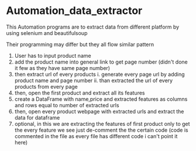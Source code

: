 # Automation_data_extractor

This Automation programs are to extract data from different platform by using selenium and beautifulsoup




Their programming may differ but they all flow similar pattern
1. User has to input product name 
2. add the product name into general link to get page number (didn't done it few as they have same page number)
3. then extract url of every products 
    i. generate every page url by adding product name and page number
    ii. than extracted the url of every products from every page
4. then, open the first product and extract all its features 
5. create a DataFrame with name,price and extracted features as columns and rows equal to number of extracted urls
6. then, open every product webpage with extracted urls and extract the data for dataframe
7. optional, in this we are extracting the features of first product only to get the every feature we see just de-comment the the certain code (code is commented in the file as every file has different code i can't point it here)
